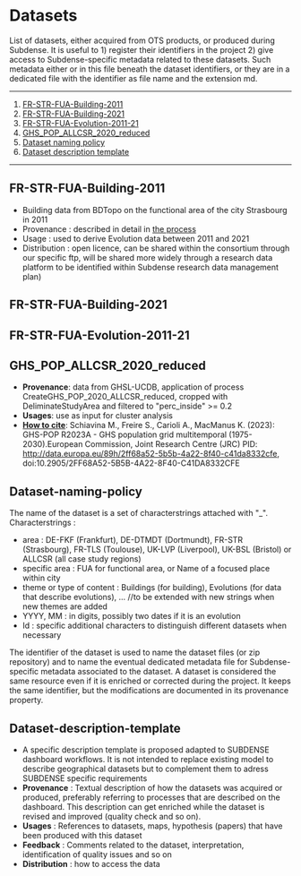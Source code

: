 # Datasets

List of datasets, either acquired from OTS products, or produced during Subdense. It is useful to 1) register their identifiers in the project 2) give access to Subdense-specific metadata related to these datasets. Such metadata either or in this file beneath the dataset identifiers, or they are in a dedicated file with the identifier as file name and the extension md. 


*******
 1. [FR-STR-FUA-Building-2011](#FR-STR-FUA-Building-2011)
 2. [FR-STR-FUA-Building-2021](#FR-STR-FUA-Building-2021)
 3. [FR-STR-FUA-Evolution-2011-21](#FR-STR-FUA-Evolution-2011-21)
 4. [GHS_POP_ALLCSR_2020_reduced](#GHS_POP_ALLCSR_2020_reduced)
 5. [Dataset naming policy](#Dataset-naming-policy)
 6. [Dataset description template](#Dataset-description-template)
*******

## FR-STR-FUA-Building-2011
* Building data from BDTopo on the functional area of the city Strasbourg in 2011
* Provenance : described in detail in [the process](./Processes/DataPreProcessing/PreProcessing.md)
* Usage : used to derive Evolution data between 2011 and 2021
* Distribution : open licence, can be shared within the consortium through our specific ftp, will be shared more widely through a research data platform to be identified within Subdense research data management plan)

## FR-STR-FUA-Building-2021


## FR-STR-FUA-Evolution-2011-21



## GHS_POP_ALLCSR_2020_reduced
* **Provenance**: data from GHSL-UCDB, application of process CreateGHS_POP_2020_ALLCSR_reduced, cropped with DeliminateStudyArea and filtered to "perc_inside" >= 0.2
* **Usages**: use as input for cluster analysis
* [**How to cite**](https://ghsl.jrc.ec.europa.eu/datasets.php): Schiavina M., Freire S., Carioli A., MacManus K. (2023): GHS-POP R2023A - GHS population grid multitemporal (1975-2030).European Commission, Joint Research Centre (JRC) PID: http://data.europa.eu/89h/2ff68a52-5b5b-4a22-8f40-c41da8332cfe, doi:10.2905/2FF68A52-5B5B-4A22-8F40-C41DA8332CFE

## Dataset-naming-policy
The name of the dataset is a set of characterstrings attached with "_". 
Characterstrings : 
* area : DE-FKF (Frankfurt), DE-DTMDT (Dortmundt), FR-STR (Strasbourg), FR-TLS (Toulouse), UK-LVP (Liverpool), UK-BSL (Bristol) or ALLCSR (all case study regions)
* specific area : FUA for functional area, or Name of a focused place within city   
* theme or type of content : Buildings (for building), Evolutions (for data that describe evolutions), ... //to be extended with new strings when new themes are added
* YYYY, MM : in digits, possibly two dates if it is an evolution
* Id : specific additional characters to distinguish different datasets when necessary
    
The identifier of the dataset is used to name the dataset files (or zip repository) and to name the eventual dedicated metadata file for Subdense-specific metadata associated to the dataset. A dataset is considered the same resource even if it is enriched or corrected during the project. It keeps the same identifier, but the modifications are documented in its provenance property.
    
## Dataset-description-template
* A specific description template is proposed adapted to SUBDENSE dashboard workflows. It is not intended to replace existing model to describe geographical datasets but to complement them to adress SUBDENSE specific requirements
* **Provenance** : Textual description of how the datasets was acquired or produced, preferably referring to processes that are described on the dashboard.  This description can get enriched while the dataset is revised and improved (quality check and so on).
* **Usages** : References to datasets, maps, hypothesis (papers) that have been produced with this dataset
* **Feedback** : Comments related to the dataset, interpretation, identification of quality issues and so on
* **Distribution** : how to access the data

